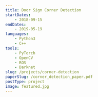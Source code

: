 ```yaml
---
title: Door Sign Corner Detection
startDates:
    - 2018-09-15
endDates:
    - 2019-05-19
languages:
    - Python3
    - C++
tools:
    - PyTorch
    - OpenCV
    - ROS
    - Darknet
slug: /projects/corner-detection
paperSlug: /corner_detection_paper.pdf
postType: project
image: featured.jpg
---
```


